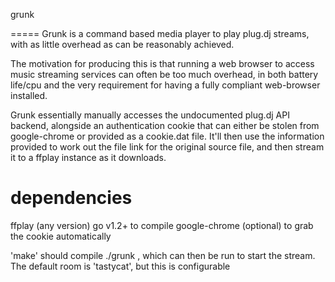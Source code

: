 grunk

=====
Grunk
 is a command based media player to play plug.dj streams, with as little overhead as can be reasonably achieved.

The motivation for producing this is that running a web browser to access music streaming services can often be too much overhead, in both battery life/cpu and the very requirement for having a fully compliant web-browser installed.

Grunk
 essentially manually accesses the undocumented plug.dj API backend, alongside an authentication cookie that can either be stolen from google-chrome or provided as a cookie.dat file. It'll then use the information provided to work out the file link for the original source file, and then stream it to a ffplay instance as it downloads.

dependencies
====
ffplay (any version)
go v1.2+ to compile
google-chrome (optional) to grab the cookie automatically

'make' should compile ./grunk
, which can then be run to start the stream. The default room is 'tastycat', but this is configurable